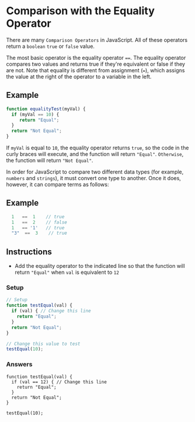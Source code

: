 # Comparison with the Equality Operator

There are many `Comparison Operators` in JavaScript. All of these
operators return a `boolean` `true` or `false` value.

The most basic operator is the equality operator `==`.
The equality operator compares two values and returns true
if they're equivalent or false if they are not. Note that
equality is different from assignment (`=`), which assigns the
value at the right of the operator to a variable in the left.

## Example

```javascript
function equalityTest(myVal) {
  if (myVal == 10) {
     return "Equal";
  }
  return "Not Equal";
}
```

If `myVal` is equal to `10`, the equality operator returns `true`,
so the code in the curly braces will execute, and the
function will return `"Equal"`. `Otherwise`, the function
will return `"Not Equal"`.

In order for JavaScript to compare two different
data types (for example, `numbers` and `strings`), it must
convert one type to another. Once it does, however, it can
compare terms as follows:

## Example

```javascript
  1   ==  1    // true
  1   ==  2    // false
  1   == '1'   // true
  "3"  ==  3    // true
```

## Instructions
 - Add the equality operator to the indicated line so that the
 function will return `"Equal"` when `val` is equivalent to `12`

### Setup

```javascript
// Setup
function testEqual(val) {
  if (val) { // Change this line
    return "Equal";
  }
  return "Not Equal";
}

// Change this value to test
testEqual(10);
```

### Answers

```
function testEqual(val) {
  if (val == 12) { // Change this line
    return "Equal";
  }
  return "Not Equal";
}

testEqual(10);
```
